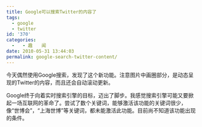 ```yaml
---
title: Google可以搜索Twitter的内容了
tags:
  - google
  - twitter
id: '370'
categories:
  -   - 趣　　闻
date: 2010-05-31 13:44:03
permalink: google-search-twitter-content/
---
```



今天偶然使用Google搜索，发现了这个新功能。注意图片中画圈部分，是动态呈现的Twitter的内容，而且还会自动滚动更新。

Google终于向着实时搜索引擎的目标，迈出了脚步。我感觉搜索引擎可能又要掀起一场互联网的革命了。尝试了数个关键词，能够激活该功能的关键词很少，像“世博会”，“上海世博”等关键词，都未能激活此功能。目前尚不知道该功能出现的条件。